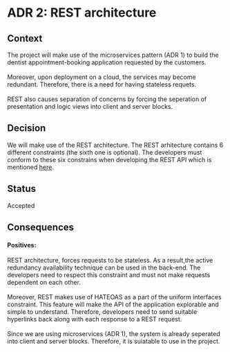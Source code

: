# ADR 2: REST architecture
## Context
The project will make use of the microservices pattern (ADR 1) to build the dentist appointment-booking application requested by the customers.
</br>
</br>
Moreover, upon deployment on a cloud, the services may become redundant. Therefore, there is a need for having stateless requets. 
</br>
</br>
REST also causes separation of concerns by forcing the seperation of presentation and logic views into client and server blocks.
</br>
## Decision
We will make use of the REST architecture. The REST arhitecture contains 6 different constraints (the sixth one is optional). The developers must conform to these six constrains when developing the REST API which is mentioned [here](https://www.kennethlange.com/books/The-Little-Book-on-REST-Services.pdf). 
</br>
## Status
Accepted
</br>
## Consequences
#### Positives:
REST architecture, forces requests to be stateless. As a result,the active redundancy availability technique can be used in the back-end. The developers need to respect this constraint and must not make requests dependent on each other.
</br>
</br>
Moreover, REST makes use of HATEOAS as a part of the uniform interfaces constraint. This feature will make the API of the application explorable and simple to understand. Therefore, developers need to send suitable hyperlinks back along with each response to a REST request.
</br>
</br>
Since we are using microservices (ADR 1), the system is already seperated into client and server blocks. Therefore, it is suiatable to use in the project.